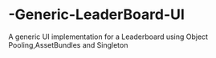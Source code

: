 # -Generic-LeaderBoard-UI
 A generic UI implementation for a Leaderboard using Object Pooling,AssetBundles and Singleton
